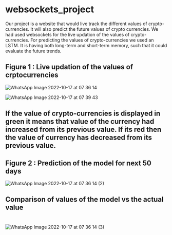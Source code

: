 # websockets_project

Our project is a website that would live track the different values of crypto-currencies. It will also predict the future values of crypto currencies.
We had used websockets for the live updation of the values of crypto-currencies. For predicting the values of crypto-currencies we used an LSTM. It is having both long-term and short-term memory, such that it could evaluate the future trends.

## Figure 1 : Live updation of the values of crptocurrencies
![WhatsApp Image 2022-10-17 at 07 36 14](https://user-images.githubusercontent.com/76429389/196074112-3bf3a3a3-7b73-4333-b142-a3e8fda0ad0b.jpeg)


![WhatsApp Image 2022-10-17 at 07 39 43](https://user-images.githubusercontent.com/76429389/196074315-6ea4c6a3-66d9-4ab7-b713-a67cfa3aa87f.jpeg)

## If the value of crypto-currencies is displayed in green it means that value of the currency had increased from its previous value. If its red then the value of currency has decreased from its previous value.


## Figure 2 : Prediction of the model for next 50 days

![WhatsApp Image 2022-10-17 at 07 36 14 (2)](https://user-images.githubusercontent.com/76429389/196074117-04cc69bb-060d-41cb-9251-8fe0b8257f5e.jpeg)

## Comparison of values of the model vs the actual value
#
![WhatsApp Image 2022-10-17 at 07 36 14 (3)](https://user-images.githubusercontent.com/76429389/196074118-a0bb776b-10da-4015-9ccb-e3cb6d0589a1.jpeg)
